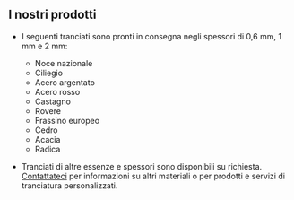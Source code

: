 ## I nostri prodotti

- I seguenti tranciati sono pronti in consegna negli spessori di 0,6 mm, 1 mm e 2 mm:

  - Noce nazionale
  - Ciliegio
  - Acero argentato
  - Acero rosso
  - Castagno
  - Rovere
  - Frassino europeo
  - Cedro
  - Acacia
  - Radica

- Tranciati di altre essenze e spessori sono disponibili su richiesta. [Contattateci](/it/contatti) per informazioni su altri materiali o per prodotti e servizi di tranciatura personalizzati.